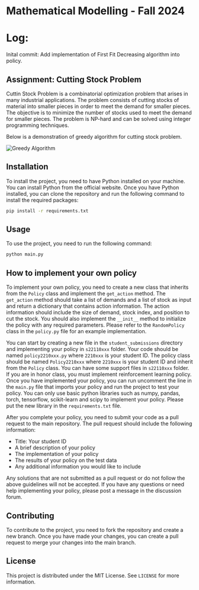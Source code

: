 # Mathematical Modelling - Fall 2024

# Log:

Inital commit: Add implementation of First Fit Decreasing algorithm into policy.

## Assignment: Cutting Stock Problem
<!-- Describe cutting stock problem -->
Cuttin Stock Problem is a combinatorial optimization problem that arises in many industrial applications. The problem consists of cutting stocks of material into smaller pieces in order to meet the demand for smaller pieces. The objective is to minimize the number of stocks used to meet the demand for smaller pieces. The problem is NP-hard and can be solved using integer programming techniques.

Below is a demonstration of greedy algorithm for cutting stock problem.
<!-- Show gif file named demo/greedy.gif -->
![Greedy Algorithm](demo/greedy.gif)

## Installation
<!-- Describe how to install the project -->
To install the project, you need to have Python installed on your machine. You can install Python from the official website. Once you have Python installed, you can clone the repository and run the following command to install the required packages:
```bash
pip install -r requirements.txt
```

## Usage
<!-- Describe how to use the project -->
To use the project, you need to run the following command:
```bash
python main.py
```

## How to implement your own policy
<!-- Describe how to implement your own policy -->
To implement your own policy, you need to create a new class that inherits from the `Policy` class and implement the `get_action` method. The `get_action` method should take a list of demands and a list of stock as input and return a dictionary that contains action information. The action information should include the size of demand, stock index, and position to cut the stock. You should also implement the `__init__` method to initialize the policy with any required parameters. Please refer to the `RandomPolicy` class in the `policy.py` file for an example implementation.

You can start by creating a new file in the `student_submissions` directory and implementing your policy in `s22110xxx` folder. Your code should be named `policy2210xxx.py` where `2210xxx` is your student ID. The policy class should be named `Policy2210xxx` where `2210xxx` is your student ID and inherit from the `Policy` class. You can have some support files in `s22110xxx` folder. If you are in honor class, you must implement reinforcement learning policy. Once you have implemented your policy, you can run uncomment the line in the `main.py` file that imports your policy and run the project to test your policy. You can only use basic python libraries such as numpy, pandas, torch, tensorflow, scikit-learn and scipy to implement your policy. Please put the new library in the `requirements.txt` file.  

After you complete your policy, you need to submit your code as a pull request to the main repository. The pull request should include the following information:
- Title: Your student ID
- A brief description of your policy
- The implementation of your policy
- The results of your policy on the test data
- Any additional information you would like to include

Any solutions that are not submitted as a pull request or do not follow the above guidelines will not be accepted. If you have any questions or need help implementing your policy, please post a message in the discussion forum.

## Contributing
<!-- Describe how to contribute to the project -->
To contribute to the project, you need to fork the repository and create a new branch. Once you have made your changes, you can create a pull request to merge your changes into the main branch.

## License
<!-- Describe the license under which the project is distributed -->
This project is distributed under the MIT License. See `LICENSE` for more information.

